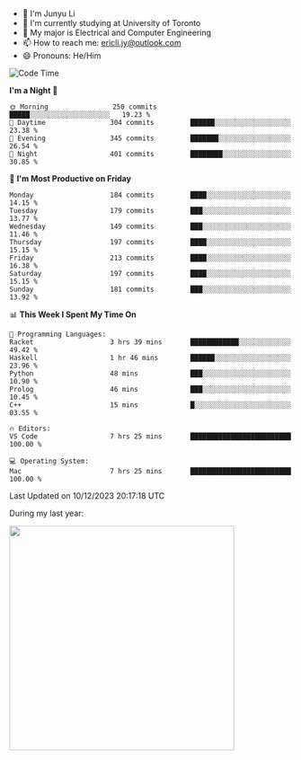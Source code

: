 ### 
- 👨 I'm Junyu Li
- 📖 I'm currently studying at University of Toronto
- 🌱 My major is Electrical and Computer Engineering
- 📫 How to reach me: ericli.jy@outlook.com
- 😄 Pronouns: He/Him

<!--
<p align="left">  
  <img height="180em" src="https://github-readme-stats-git-master-ericjyli.vercel.app/api?username=ericjyli&theme=tokyonight&show_icons=true&count_private=true&include_orgs=true" />
  <img height="180em" src="https://github-readme-stats-git-master-ericjyli.vercel.app/api/top-langs/?username=ericjyli&theme=tokyonight&count_private=true&include_orgs=true&include_orgs=true&layout=compact" />
</p>
-->

<!--START_SECTION:waka-->
![Code Time](http://img.shields.io/badge/Code%20Time-369%20hrs%2027%20mins-blue)

**I'm a Night 🦉** 

```text
🌞 Morning                250 commits         █████░░░░░░░░░░░░░░░░░░░░   19.23 % 
🌆 Daytime                304 commits         ██████░░░░░░░░░░░░░░░░░░░   23.38 % 
🌃 Evening                345 commits         ███████░░░░░░░░░░░░░░░░░░   26.54 % 
🌙 Night                  401 commits         ████████░░░░░░░░░░░░░░░░░   30.85 % 
```
📅 **I'm Most Productive on Friday** 

```text
Monday                   184 commits         ████░░░░░░░░░░░░░░░░░░░░░   14.15 % 
Tuesday                  179 commits         ███░░░░░░░░░░░░░░░░░░░░░░   13.77 % 
Wednesday                149 commits         ███░░░░░░░░░░░░░░░░░░░░░░   11.46 % 
Thursday                 197 commits         ████░░░░░░░░░░░░░░░░░░░░░   15.15 % 
Friday                   213 commits         ████░░░░░░░░░░░░░░░░░░░░░   16.38 % 
Saturday                 197 commits         ████░░░░░░░░░░░░░░░░░░░░░   15.15 % 
Sunday                   181 commits         ███░░░░░░░░░░░░░░░░░░░░░░   13.92 % 
```


📊 **This Week I Spent My Time On** 

```text
💬 Programming Languages: 
Racket                   3 hrs 39 mins       ████████████░░░░░░░░░░░░░   49.42 % 
Haskell                  1 hr 46 mins        ██████░░░░░░░░░░░░░░░░░░░   23.96 % 
Python                   48 mins             ███░░░░░░░░░░░░░░░░░░░░░░   10.90 % 
Prolog                   46 mins             ███░░░░░░░░░░░░░░░░░░░░░░   10.45 % 
C++                      15 mins             █░░░░░░░░░░░░░░░░░░░░░░░░   03.55 % 

🔥 Editors: 
VS Code                  7 hrs 25 mins       █████████████████████████   100.00 % 

💻 Operating System: 
Mac                      7 hrs 25 mins       █████████████████████████   100.00 % 
```


 Last Updated on 10/12/2023 20:17:18 UTC
<!--END_SECTION:waka-->

<p> During my last year: </p>
<img height="400em" src="https://github-readme-stats-git-master-ericjyli.vercel.app/api/wakatime?username=ericjyli&layout=compact&theme=tokyonight" />

<!--
Here are some ideas to get you started:

- 🔭 I’m currently working on ...
- 🌱 I’m currently learning ...
- 👯 I’m looking to collaborate on ...
- 🤔 I’m looking for help with ...
- 💬 Ask me about ...
- 📫 How to reach me: ...
- 😄 Pronouns: ...
- ⚡ Fun fact: ...
-->
